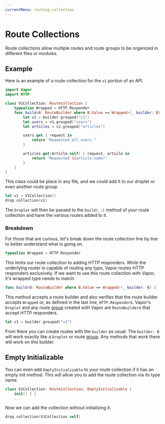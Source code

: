 ```yaml
---
currentMenu: routing-collection
---
```


# Route Collections

Route collections allow multiple routes and route groups to be organized in different files or modules.

## Example

Here is an example of a route collection for the `v1` portion of an API.

```swift
import Vapor
import HTTP

class V1Collection: RouteCollection {
    typealias Wrapped = HTTP.Responder
    func build<B: RouteBuilder where B.Value == Wrapped>(_ builder: B) {
        let v1 = builder.grouped("v1")
        let users = v1.grouped("users")
        let articles = v1.grouped("articles")

        users.get { request in
            return "Requested all users."
        }

        articles.get(Article.self) { request, article in
            return "Requested \(article.name)"
        }
    }
}
```

This class could be place in any file, and we could add it to our droplet or even another route group.

```swift
let v1 = V1Collection()
drop.collection(v1)
```

The `Droplet` will then be passed to the `build(_:)` method of your route collection and have the various routes added to it.

### Breakdown

For those that are curious, let's break down the route collection line by line to better understand what is going on.

```swift
typealias Wrapped = HTTP.Responder
```

This limits our route collection to adding HTTP responders. While the underlying router is capable of routing any type, Vapor routes HTTP responders exclusively. If we want to use this route collection with Vapor, it's wrapped type needs to match.

```swift
func build<B: RouteBuilder where B.Value == Wrapped>(_ builder: B) {
```

This method accepts a route builder and also verifies that the route builder accepts `Wrapped` or, as defined in the last line, `HTTP.Responder`s. Vapor's `Droplet` and any route [group](group.md) created with Vapor are `RouteBuilder`s that accept HTTP responders.

```swift
let v1 = builder.grouped("v1")
```

From there you can create routes with the `builder` as usual. The `builder: B` will work exactly like a `Droplet` or route [group](group.md). Any methods that work there will work on this builder.


## Empty Initializable

You can even add `EmptyInitializable` to your route collection if it has an empty init method. This will allow you to add the route collection via its type name.

```swift
class V1Collection: RouteCollection, EmptyInitializable {
	init() { }
	...
```

Now we can add the collection without initializing it.

```swift
drop.collection(V1Collection.self)
```
